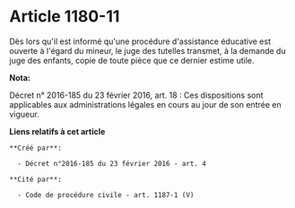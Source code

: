 # Article 1180-11

Dès lors qu'il est informé qu'une procédure d'assistance éducative est ouverte à l'égard du mineur, le juge des tutelles
transmet, à la demande du juge des enfants, copie de toute pièce que ce dernier estime utile.

**Nota:**

Décret n° 2016-185 du 23 février 2016, art. 18 : Ces dispositions sont applicables aux administrations légales en cours au
jour de son entrée en vigueur.

**Liens relatifs à cet article**

	**Créé par**:

	  - Décret n°2016-185 du 23 février 2016 - art. 4

	**Cité par**:

	  - Code de procédure civile - art. 1187-1 (V)
